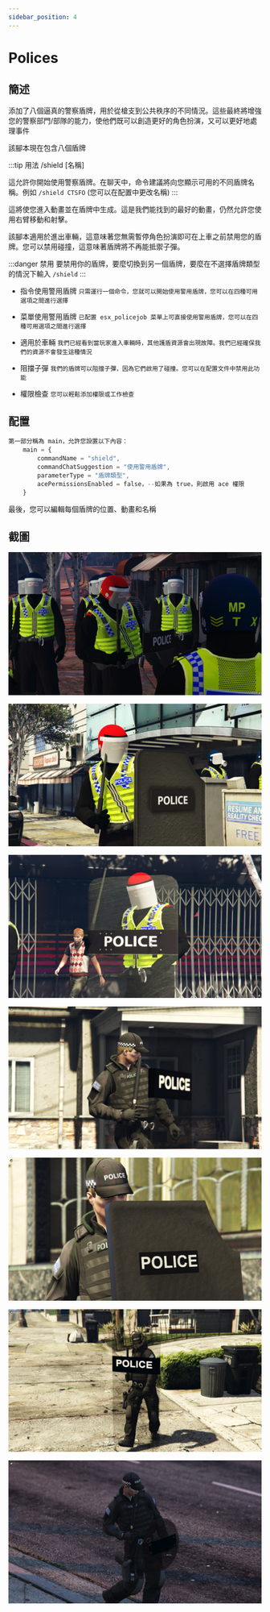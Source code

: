 ```yaml
---
sidebar_position: 4
---
```


# Polices

## 簡述

添加了八個逼真的警察盾牌，用於從槍支到公共秩序的不同情況。這些最終將增強您的警察部門/部隊的能力，使他們既可以創造更好的角色扮演，又可以更好地處理事件

該腳本現在包含八個盾牌

:::tip 用法
/shield [名稱]

這允許你開始使用警察盾牌。在聊天中，命令建議將向您顯示可用的不同盾牌名稱。例如 ```/shield CTSFO``` (您可以在配置中更改名稱)
:::

這將使您進入動畫並在盾牌中生成。這是我們能找到的最好的動畫，仍然允許您使用右臂移動和射擊。

該腳本適用於進出車輛，這意味著您無需暫停角色扮演即可在上車之前禁用您的盾牌。您可以禁用碰撞，這意味著盾牌將不再能抵禦子彈。

:::danger 禁用
要禁用你的盾牌，要麼切換到另一個盾牌，要麼在不選擇盾牌類型的情況下輸入 ```/shield```
:::

- 指令使用警用盾牌 ```只需運行一個命令，您就可以開始使用警用盾牌，您可以在四種可用選項之間進行選擇```

- 菜單使用警用盾牌 ```已配置 esx_policejob 菜單上可直接使用警用盾牌，您可以在四種可用選項之間進行選擇```

- 適用於車輛 ```我們已經看到當玩家進入車輛時，其他護盾資源會出現故障。我們已經確保我們的資源不會發生這種情況```

- 阻擋子彈 ```我們的盾牌可以阻擋子彈，因為它們啟用了碰撞。您可以在配置文件中禁用此功能```

- 權限檢查 ```您可以輕鬆添加權限或工作檢查```

## 配置

```jsx title="config_policeshields.lua"
第一部分稱為 main，允許您設置以下內容：
    main = {
        commandName = "shield",
        commandChatSuggestion = "使用警用盾牌",
        parameterType = "盾牌類型",
        acePermissionsEnabled = false，--如果為 true，則啟用 ace 權限
    }
```

最後，您可以編輯每個盾牌的位置、動畫和名稱

## 截圖

![Polices1](img/Polices1.png)

![Polices2](img/Polices2.jpg)

![Polices3](img/Polices3.png)

![Polices4](img/Polices4.png)

![Polices5](img/Polices5.png)

![Polices6](img/Polices6.png)

![Polices7](img/Polices7.png)